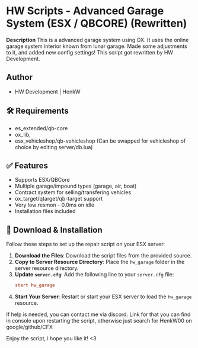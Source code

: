 # HW Scripts - Advanced Garage System (ESX / QBCORE) (Rewritten)

**Description**
This is a advanced garage system using OX. It uses the online garage system interior known from lunar garage.
Made some adjustments to it, and added new config settings!
This script got rewritten by HW Development.

## Author
- HW Development | HenkW

## 🛠 Requirements
* es_extended/qb-core
* ox_lib,
* esx_vehicleshop/qb-vehicleshop (Can be swapped for vehicleshop of choice by editing server/db.lua)

## ✅ Features
* Supports ESX/QBCore
* Multiple garage/impound types (garage, air, boat)
* Contract system for selling/transfering vehicles
* ox_target/qtarget/qb-target support
* Very low resmon - 0.0ms on idle
* Installation files included

## 🔧 Download & Installation
Follow these steps to set up the repair script on your ESX server:

1. **Download the Files**: Download the script files from the provided source.
2. **Copy to Server Resource Directory**: Place the `hw_garage` folder in the server resource directory.
3. **Update `server.cfg`**: Add the following line to your `server.cfg` file:
    ```cfg
    start hw_garage
    ```
4. **Start Your Server**: Restart or start your ESX server to load the `hw_garage` resource.

If help is needed, you can contact me via discord.
Link for that you can find in console upon restarting the script, otherwise just search for HenkW00 on google/github/CFX

Enjoy the script, i hope you like it! <3
